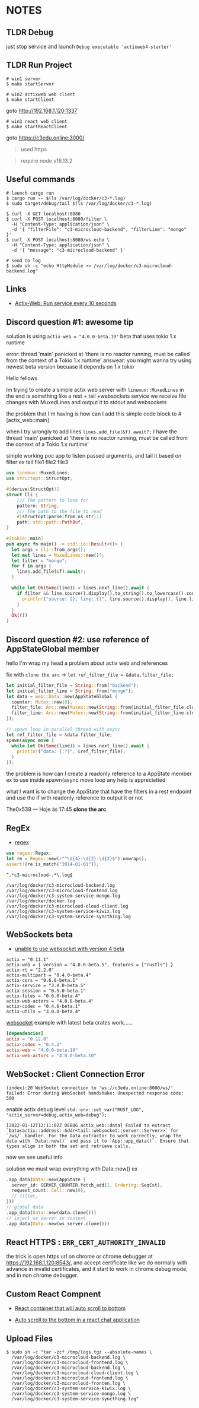 # NOTES

## TLDR Debug

just stop service and launch `Debug executable 'actixweb4-starter'`

## TLDR Run Project

```shell
# win1 server
$ make startServer
```

```shell
# win2 actixweb web client
$ make startClient
```

goto <http://192.168.1.120:1337>

```shell
# win3 react web client
$ make startReactClient
```

goto <https://c3edu.online:3000/>

> used https

> require node v16.13.2

## Useful commands

```shell
# launch cargo run
$ cargo run -- $(ls /var/log/docker/c3-*.log)
$ sudo target/debug/tail $(ls /var/log/docker/c3-*.log)

$ curl -X GET localhost:8080
$ curl -X POST localhost:8080/filter \
  -H "Content-Type: application/json" \
  -d '{ "filterFile": "c3-microcloud-backend", "filterLine": "mongo" }'
$ curl -X POST localhost:8080/ws-echo \
  -H "Content-Type: application/json" \
  -d '{ "message": "c3-microcloud-backend" }'

# send to log
$ sudo sh -c "echo HttpModule >> /var/log/docker/c3-microcloud-backend.log"
```

## Links

- [Actix-Web: Run service every 10 seconds](https://stackoverflow.com/questions/64026629/actix-web-run-service-every-10-seconds)

## Discord question #1: awesome tip

solution is using `actix-web = "4.0.0-beta.19"` beta that uses tokio 1.x runtime

error: thread 'main' panicked at 'there is no reactor running, must be called from the context of a Tokio 1.x runtime'
answear: you might wanna try using newest beta version becuase it depends on 1.x tokio

Hello fellows

Im trying to create a simple actix web server with `linemux::MuxedLines`
in the end is something like a rest + tail +websockets service
we receive file changes with MuxedLines  and output it to stdout and websockets

the problem that I'm having is
how can I add this simple code block to #[actix_web::main]

when I try wrongly to add lines `lines.add_file(&f).await?;` I have the thread 'main' panicked at 'there is no reactor running, must be called from the context of a Tokio 1.x runtime'

simple working poc app to listen passed arguments, and tail it based on filter
ex tail file1 file2 file3

```rust
use linemux::MuxedLines;
use structopt::StructOpt;

#[derive(StructOpt)]
struct Cli {
    /// The pattern to look for
    pattern: String,
    /// The path to the file to read
    #[structopt(parse(from_os_str))]
    path: std::path::PathBuf,
}

#[tokio::main]
pub async fn main() -> std::io::Result<()> {
  let args = Cli::from_args();
  let mut lines = MuxedLines::new()?;
  let filter = "mongo";
  for f in args {
    lines.add_file(&f).await?;
  }

  while let Ok(Some(line)) = lines.next_line().await {
    if filter && line.source().display().to_string().to_lowercase().contains(filter) {
      println!("source: {}, line: {}", line.source().display(), line.line());
    }
  }
  Ok(())
}
```

## Discord question #2: use reference of AppStateGlobal member

hello I'm wrap my head a problem about actix web and references

fix with `clone the arc` -> `let ref_filter_file = &data.filter_file;`

```rust
let initial_filter_file = String::from("backend");
let initial_filter_line = String::from("mongo");
let data = web::Data::new(AppStateGlobal {
  counter: Mutex::new(0),
  filter_file: Arc::new(Mutex::new(String::from(initial_filter_file.clone()))),
  filter_line: Arc::new(Mutex::new(String::from(initial_filter_line.clone()))),
});

// spawn loop in parallel thread with async
let ref_filter_file = &data.filter_file;
spawn(async move {
  while let Ok(Some(line)) = lines.next_line().await {
    println!("data: {:?}", &ref_filter_file);
  }
});
```

the problem is how can I create a readonly reference to a AppState member ex to use inside spawn(async move loop
any help is appreciatted

what I want is to change the AppState that have the filters in a rest endpoint and use the if with readonly reference to output it or not 

The0x539 — Hoje às 17:45
**clone the arc**

## RegEx

- [regex](https://docs.rs/regex/latest/regex/)

```rust
use regex::Regex;
let re = Regex::new(r"^\d{4}-\d{2}-\d{2}$").unwrap();
assert!(re.is_match("2014-01-01"));
```

`^.*c3-microcloud-.*\.log$`

```
/var/log/docker/c3-microcloud-backend.log
/var/log/docker/c3-microcloud-frontend.log
/var/log/docker/c3-system-service-mongo.log
/var/log/docker/docker.log
/var/log/docker/c3-microcloud-cloud-client.log
/var/log/docker/c3-system-service-kiwix.log
/var/log/docker/c3-system-service-syncthing.log
```

## WebSockets beta

- [unable to use websocket with version 4 beta](https://github.com/actix/actix-web/discussions/2140)

```shell
actix = "0.11.1"
actix-web = { version = "4.0.0-beta.5", features = ["rustls"] }
actix-rt = "2.2.0"
actix-multipart = "0.4.0-beta.4"
actix-cors = "0.6.0-beta.1"
actix-service = "2.0.0-beta.5"
actix-session = "0.5.0-beta.1"
actix-files = "0.6.0-beta.4"
actix-web-actors = "4.0.0-beta.4"
actix-codec = "0.4.0-beta.1"
actix-utils = "3.0.0-beta.4"
```

[websocket](https://github.com/actix/examples/tree/master/websockets/websocket) example with latest beta crates work......

```toml
[dependencies]
actix = "0.12.0"
actix-codec = "0.4.2"
actix-web = "4.0.0-beta.19"
actix-web-actors = "4.0.0-beta.10"
```

## WebSocket : Client Connection Error

```
(index):20 WebSocket connection to 'ws://c3edu.online:8080/ws/' failed: Error during WebSocket handshake: Unexpected response code: 500
```

enable actix debug level `std::env::set_var("RUST_LOG", "actix_server=debug,actix_web=debug");`

```
[2022-01-12T12:11:02Z DEBUG actix_web::data] Failed to extract `Data<actix::address::Addr<tail::websocket::server::Server>>` for `/ws/` handler. For the Data extractor to work correctly, wrap the data with `Data::new()` and pass it to `App::app_data()`. Ensure that types align in both the set and retrieve calls.
```

now we see useful info

solution we must wrap everything with Data::new() ex

```rust
.app_data(Data::new(AppState {
  server_id: SERVER_COUNTER.fetch_add(1, Ordering::SeqCst),
  request_count: Cell::new(0),
  // filter,
}))
// global data
.app_data(Data::new(data.clone()))
// inject ws_server in context
.app_data(Data::new(ws_server.clone()))
```

## React HTTPS : `ERR_CERT_AUTHORITY_INVALID`

the trick is open https url on chrome or chrome debugger at <https://192.168.1.120:8543/>, and accept certificate like we do normally with advance in invalid certificates, and it start to work in chrome debug mode, and in non chrome debugger.

## Custom React Compnent

- [React container that will auto scroll to bottom](https://bestofreactjs.com/repo/compulim-react-scroll-to-bottom-react-custom-scrollbar)

- [Auto scroll to the bottom in a react chat application](https://www.cluemediator.com/auto-scroll-to-the-bottom-in-a-react-chat-application)

## Upload Files

```shell
$ sudo sh -c "tar -zcf /tmp/logs.tgz --absolute-names \
  /var/log/docker/c3-microcloud-backend.log \
  /var/log/docker/c3-microcloud-frontend.log \
  /var/log/docker/c3-microcloud-backend.log \
  /var/log/docker/c3-microcloud-cloud-client.log \
  /var/log/docker/c3-microcloud-frontend.log \
  /var/log/docker/c3-microcloud-fronten.log \
  /var/log/docker/c3-system-service-kiwix.log \
  /var/log/docker/c3-system-service-mongo.log \
  /var/log/docker/c3-system-service-syncthing.log"
```
